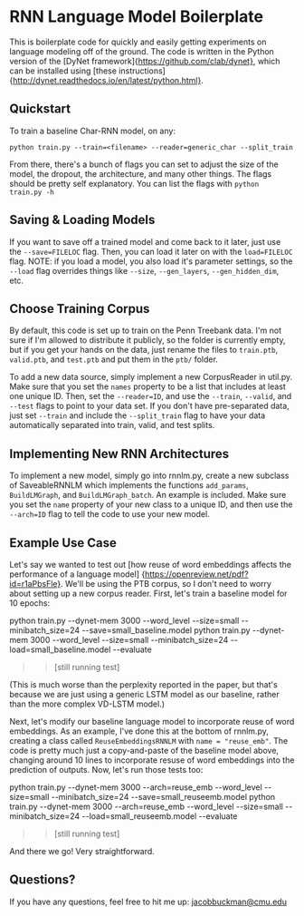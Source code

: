 # RNN Language Model Boilerplate

This is boilerplate code for quickly and easily getting experiments on language modeling off of the ground. The code is written in the Python version of the [DyNet framework]{https://github.com/clab/dynet}, which can be installed using [these instructions]{http://dynet.readthedocs.io/en/latest/python.html}.

## Quickstart

To train a baseline Char-RNN model,  on any:

`python train.py --train=<filename> --reader=generic_char --split_train`

From there, there's a bunch of flags you can set to adjust the size of the model, the dropout, the architecture, and many other things. The flags should be pretty self explanatory. You can list the flags with `python train.py -h`

## Saving & Loading Models

If you want to save off a trained model and come back to it later, just use the `--save=FILELOC` flag. Then, you can load it later on with the `load=FILELOC` flag. NOTE: if you load a model, you also load it's parameter settings, so the `--load` flag overrides things like `--size`, `--gen_layers`, `--gen_hidden_dim`, etc.

## Choose Training Corpus

By default, this code is set up to train on the Penn Treebank data. I'm not sure if I'm allowed to distribute it publicly, so the folder is currently empty, but if you get your hands on the data, just rename the files to `train.ptb`, `valid.ptb`, and `test.ptb` and put them in the `ptb/` folder.

To add a new data source, simply implement a new CorpusReader in util.py. Make sure that you set the `names` property to be a list that includes at least one unique ID. Then, set the `--reader=ID`, and use the `--train`, `--valid`, and `--test` flags to point to your data set. If you don't have pre-separated data, just set `--train` and include the `--split_train` flag to have your data automatically separated into train, valid, and test splits.

## Implementing New RNN Architectures

To implement a new model, simply go into rnnlm.py, create a new subclass of SaveableRNNLM which implements the functions `add_params`, `BuildLMGraph`, and `BuildLMGraph_batch`. An example is included. Make sure you set the `name` property of your new class to a unique ID, and then use the `--arch=ID` flag to tell the code to use your new model.

## Example Use Case

Let's say we wanted to test out [how reuse of word embeddings affects the performance of a language model] {https://openreview.net/pdf?id=r1aPbsFle}. We'll be using the PTB corpus, so I don't need to worry about setting up a new corpus reader. First, let's train a baseline model for 10 epochs:

python train.py --dynet-mem 3000 --word_level --size=small --minibatch_size=24 --save=small_baseline.model
python train.py --dynet-mem 3000 --word_level --size=small --minibatch_size=24 --load=small_baseline.model --evaluate
>> [still running test]

(This is much worse than the perplexity reported in the paper, but that's because we are just using a generic LSTM model as our baseline, rather than the more complex VD-LSTM model.)

Next, let's modify our baseline language model to incorporate reuse of word embeddings. As an example, I've done this at the bottom of rnnlm.py, creating a class called `ReuseEmbeddingsRNNLM` with `name = "reuse_emb"`. The code is pretty much just a copy-and-paste of the baseline model above, changing around 10 lines to incorporate resuse of word embeddings into the prediction of outputs. Now, let's run those tests too:

python train.py --dynet-mem 3000 --arch=reuse_emb --word_level --size=small --minibatch_size=24 --save=small_reuseemb.model
python train.py --dynet-mem 3000 --arch=reuse_emb --word_level --size=small --minibatch_size=24 --load=small_reuseemb.model --evaluate
>> [still running test]

And there we go! Very straightforward.

## Questions?

If you have any questions, feel free to hit me up: jacobbuckman@cmu.edu
